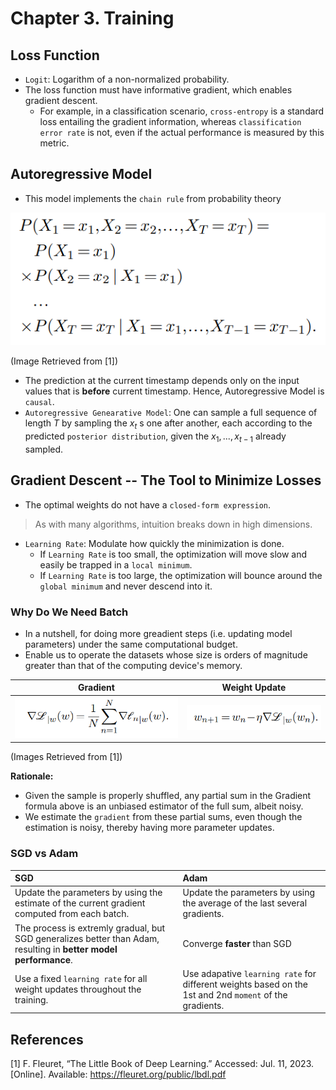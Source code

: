 # Chapter 3. Training


## Loss Function

- `Logit`: Logarithm of a non-normalized probability.
- The loss function must have informative gradient, which enables gradient descent.
    - For example, in a classification scenario, `cross-entropy` is a standard loss entailing the gradient information, whereas `classification error rate` is not, even if the actual performance is measured by this metric.


## Autoregressive Model

- This model implements the `chain rule` from probability theory

![chain_rule](./img/chain_rule.png)

(Image Retrieved from [1])

- The prediction at the current timestamp depends only on the input values that is **before** current timestamp. Hence, Autoregressive Model is `causal`.
- `Autoregressive Genearative Model`: One can sample a full sequence of length $T$ by sampling the $x_{t}$ s one after another, each according to the predicted `posterior distribution`, given the $x_{1}, ..., x_{t-1}$ already sampled.


## Gradient Descent -- The Tool to Minimize Losses

- The optimal weights do not have a `closed-form expression`.

> As with many algorithms, intuition breaks down in high dimensions.

- `Learning Rate`: Modulate how quickly the minimization is done.
    - If `Learning Rate` is too small, the optimization will move slow and easily be trapped in a `local minimum`.
    - If `Learning Rate` is too large, the optimization will bounce around the `global minimum` and never descend into it.


### Why Do We Need Batch

- In a nutshell, for doing more greadient steps (i.e. updating model parameters) under the same computational budget.
- Enable us to operate the datasets whose size is orders of magnitude greater than that of the computing device's memory.

| Gradient | Weight Update |
|:--:|:--:|
|![loss_gradient_formula](./img/loss_gradient_formula.png)|![weight_update_formula](./img/weight_update_formula.png)|

(Images Retrieved from [1])

**Rationale:**
- Given the sample is properly shuffled, any partial sum in the Gradient formula above is an unbiased estimator of the full sum, albeit noisy.
- We estimate the `gradient` from these partial sums, even though the estimation is noisy, thereby having more parameter updates.


### SGD vs Adam

| SGD | Adam |
|:----|:----|
| Update the parameters by using the estimate of the current gradient computed from each batch. | Update the parameters by using the average of the last several gradients. |
|The process is extremly gradual, but SGD generalizes better than Adam, resulting in **better model performance**. | Converge **faster** than SGD|
| Use a fixed `learning rate` for all weight updates throughout the training. | Use adapative `learning rate` for different weights based on the 1st and 2nd `moment` of the gradients. |


## References

[1] F. Fleuret, “The Little Book of Deep Learning.” Accessed: Jul. 11, 2023. [Online]. Available: https://fleuret.org/public/lbdl.pdf